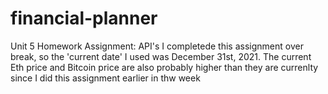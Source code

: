 # financial-planner
Unit 5 Homework Assignment: API's
I completede this assignment over break, so the 'current date' I used was December 31st, 2021.
The current Eth price and Bitcoin price are also probably higher than they are currenlty since I did this assignment earlier in thw week
